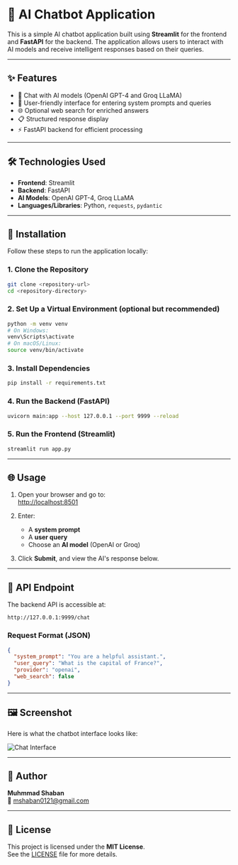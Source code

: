 # 🤖 AI Chatbot Application

This is a simple AI chatbot application built using **Streamlit** for the frontend and **FastAPI** for the backend. The application allows users to interact with AI models and receive intelligent responses based on their queries.

---

## ✨ Features

- 🧠 Chat with AI models (OpenAI GPT-4 and Groq LLaMA)
- 💬 User-friendly interface for entering system prompts and queries
- 🌐 Optional web search for enriched answers
- 📋 Structured response display
- ⚡ FastAPI backend for efficient processing

---

## 🛠️ Technologies Used

- **Frontend**: Streamlit  
- **Backend**: FastAPI  
- **AI Models**: OpenAI GPT-4, Groq LLaMA  
- **Languages/Libraries**: Python, `requests`, `pydantic`  

---

## 🚀 Installation

Follow these steps to run the application locally:

### 1. Clone the Repository

```bash
git clone <repository-url>
cd <repository-directory>
```

### 2. Set Up a Virtual Environment (optional but recommended)

```bash
python -m venv venv
# On Windows:
venv\Scripts\activate
# On macOS/Linux:
source venv/bin/activate
```

### 3. Install Dependencies

```bash
pip install -r requirements.txt
```

### 4. Run the Backend (FastAPI)

```bash
uvicorn main:app --host 127.0.0.1 --port 9999 --reload
```

### 5. Run the Frontend (Streamlit)

```bash
streamlit run app.py
```

---

## 🌐 Usage

1. Open your browser and go to:  
   [http://localhost:8501](http://localhost:8501)

2. Enter:
   - A **system prompt**
   - A **user query**
   - Choose an **AI model** (OpenAI or Groq)

3. Click **Submit**, and view the AI's response below.

---

## 📡 API Endpoint

The backend API is accessible at:

```
http://127.0.0.1:9999/chat
```

### Request Format (JSON)

```json
{
  "system_prompt": "You are a helpful assistant.",
  "user_query": "What is the capital of France?",
  "provider": "openai",
  "web_search": false
}
```

---

## 🖼️ Screenshot

Here is what the chatbot interface looks like:

![Chat Interface](images.png)



---

## 👤 Author

**Muhmmad Shaban**  
📧 mshaban0121@gmail.com  

---

## 📄 License

This project is licensed under the **MIT License**.  
See the [LICENSE](LICENSE) file for more details.
